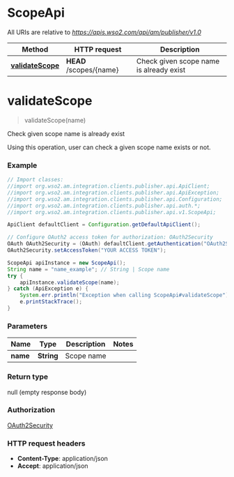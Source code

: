 # ScopeApi

All URIs are relative to *https://apis.wso2.com/api/am/publisher/v1.0*

Method | HTTP request | Description
------------- | ------------- | -------------
[**validateScope**](ScopeApi.md#validateScope) | **HEAD** /scopes/{name} | Check given scope name is already exist


<a name="validateScope"></a>
# **validateScope**
> validateScope(name)

Check given scope name is already exist

Using this operation, user can check a given scope name exists or not. 

### Example
```java
// Import classes:
//import org.wso2.am.integration.clients.publisher.api.ApiClient;
//import org.wso2.am.integration.clients.publisher.api.ApiException;
//import org.wso2.am.integration.clients.publisher.api.Configuration;
//import org.wso2.am.integration.clients.publisher.api.auth.*;
//import org.wso2.am.integration.clients.publisher.api.v1.ScopeApi;

ApiClient defaultClient = Configuration.getDefaultApiClient();

// Configure OAuth2 access token for authorization: OAuth2Security
OAuth OAuth2Security = (OAuth) defaultClient.getAuthentication("OAuth2Security");
OAuth2Security.setAccessToken("YOUR ACCESS TOKEN");

ScopeApi apiInstance = new ScopeApi();
String name = "name_example"; // String | Scope name 
try {
    apiInstance.validateScope(name);
} catch (ApiException e) {
    System.err.println("Exception when calling ScopeApi#validateScope");
    e.printStackTrace();
}
```

### Parameters

Name | Type | Description  | Notes
------------- | ------------- | ------------- | -------------
 **name** | **String**| Scope name  |

### Return type

null (empty response body)

### Authorization

[OAuth2Security](../README.md#OAuth2Security)

### HTTP request headers

 - **Content-Type**: application/json
 - **Accept**: application/json

